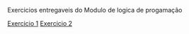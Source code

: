 Exercicios entregaveis do Modulo de logica de progamação

[Exercicio 1](./exercicios/EXERCICIO_1.ALG)
[Exercicio 2](./exercicios/EXERCICIO_2.ALG)